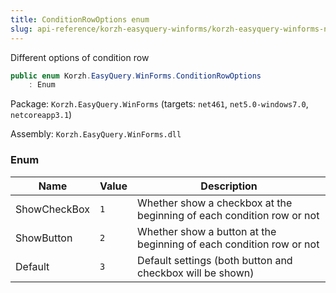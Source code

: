 ```yaml
---
title: ConditionRowOptions enum
slug: api-reference/korzh-easyquery-winforms/korzh-easyquery-winforms-namespace/conditionrowoptions-enum
---
```



Different options of condition row
```csharp
public enum Korzh.EasyQuery.WinForms.ConditionRowOptions
    : Enum

```
Package: `Korzh.EasyQuery.WinForms` (targets: `net461`, `net5.0-windows7.0`, `netcoreapp3.1`)

Assembly: `Korzh.EasyQuery.WinForms.dll`

### Enum

| Name | Value | Description | 
| --- | --- | --- | 
| ShowCheckBox | `1` | Whether show a checkbox at the beginning of each condition row or not | 
| ShowButton | `2` | Whether show a button at the beginning of each condition row or not | 
| Default | `3` | Default settings (both button and checkbox will be shown) |